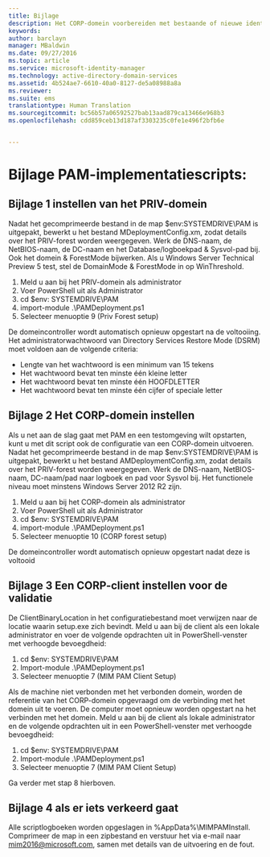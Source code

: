 ```yaml
---
title: Bijlage
description: Het CORP-domein voorbereiden met bestaande of nieuwe identiteiten die worden beheerd door Privileged Identity Manager via scripts
keywords: 
author: barclayn
manager: MBaldwin
ms.date: 09/27/2016
ms.topic: article
ms.service: microsoft-identity-manager
ms.technology: active-directory-domain-services
ms.assetid: 4b524ae7-6610-40a0-8127-de5a08988a8a
ms.reviewer: 
ms.suite: ems
translationtype: Human Translation
ms.sourcegitcommit: bc56b57a06592527bab13aad879ca13466e968b3
ms.openlocfilehash: cdd859ceb13d187af3303235c0fe1e496f2bfb6e


---
```

# <a name="pam-deployment-scripts-addendum"></a>Bijlage PAM-implementatiescripts:

## <a name="addendum-1-setting-up-the-priv-domain"></a>Bijlage 1 instellen van het PRIV-domein

Nadat het gecomprimeerde bestand in de map $env:SYSTEMDRIVE\PAM is uitgepakt, bewerkt u het bestand MDeploymentConfig.xm, zodat details over het PRIV-forest worden weergegeven. Werk de DNS-naam, de NetBIOS-naam, de DC-naam en het Database/logboekpad & Sysvol-pad bij. Ook het domein & ForestMode bijwerken. Als u Windows Server Technical Preview 5 test, stel de DomainMode & ForestMode in op WinThreshold.

1. Meld u aan bij het PRIV-domein als administrator
2. Voer PowerShell uit als Administrator
3. cd $env: SYSTEMDRIVE\PAM
4. import-module .\PAMDeployment.ps1
5. Selecteer menuoptie 9 (Priv Forest setup)


De domeincontroller wordt automatisch opnieuw opgestart na de voltooiing. Het administratorwachtwoord van Directory Services Restore Mode (DSRM) moet voldoen aan de volgende criteria:

  * Lengte van het wachtwoord is een minimum van 15 tekens
  * Het wachtwoord bevat ten minste één kleine letter
  * Het wachtwoord bevat ten minste één HOOFDLETTER
  * Het wachtwoord bevat ten minste één cijfer of speciale letter

## <a name="addendum-2-setting-up-the-corp-domain"></a>Bijlage 2 Het CORP-domein instellen

Als u net aan de slag gaat met PAM en een testomgeving wilt opstarten, kunt u met dit script ook de configuratie van een CORP-domein uitvoeren. Nadat het gecomprimeerde bestand in de map $env:SYSTEMDRIVE\PAM is uitgepakt, bewerkt u het bestand AMDeploymentConfig.xm, zodat details over het PRIV-forest worden weergegeven. Werk de DNS-naam, NetBIOS-naam, DC-naam/pad naar logboek en pad voor Sysvol bij. Het functionele niveau moet minstens Windows Server 2012 R2 zijn.

1. Meld u aan bij het CORP-domein als administrator
2. Voer PowerShell uit als Administrator
3. cd $env: SYSTEMDRIVE\PAM
4. import-module .\PAMDeployment.ps1
5. Selecteer menuoptie 10 (CORP forest setup)

De domeincontroller wordt automatisch opnieuw opgestart nadat deze is voltooid

## <a name="addendum-3-setting-up-a-corp-client-to-do-the-validation"></a>Bijlage 3 Een CORP-client instellen voor de validatie

De ClientBinaryLocation in het configuratiebestand moet verwijzen naar de locatie waarin setup.exe zich bevindt.
Meld u aan bij de client als een lokale administrator en voer de volgende opdrachten uit in PowerShell-venster met verhoogde bevoegdheid:

1. cd $env: SYSTEMDRIVE\PAM
2. Import-module .\PAMDeployment.ps1
3. Selecteer menuoptie 7 (MIM PAM Client Setup)


Als de machine niet verbonden met het verbonden domein, worden de referentie van het CORP-domein opgevraagd om de verbinding met het domein uit te voeren. De computer moet opnieuw worden opgestart na het verbinden met het domein. Meld u aan bij de client als lokale administrator en de volgende opdrachten uit in een PowerShell-venster met verhoogde bevoegdheid:

1. cd $env: SYSTEMDRIVE\PAM
2. Import-module .\PAMDeployment.ps1
3. Selecteer menuoptie 7 (MIM PAM Client Setup)

Ga verder met stap 8 hierboven.

## <a name="addendum-4-if-something-goes-wrong"></a>Bijlage 4 als er iets verkeerd gaat

Alle scriptlogboeken worden opgeslagen in %AppData%\MIMPAMInstall. Comprimeer de map in een zipbestand en verstuur het via e-mail naar [mim2016@microsoft.com](mailto:mim2016@microsoft.com), samen met details van de uitvoering en de fout.



<!--HONumber=Oct16_HO1-->


